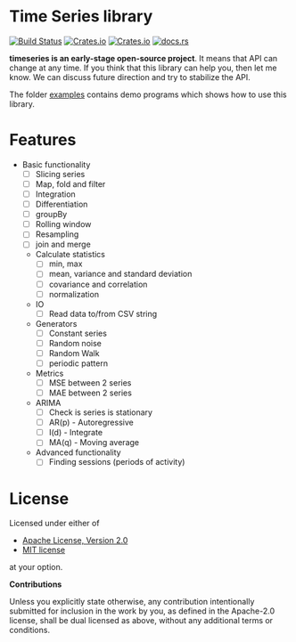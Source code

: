 # Time Series library

[![Build Status](https://travis-ci.org/klangner/timeseries.rs.svg?branch=master)](https://travis-ci.org/klangner/timeseries.rs)
[![Crates.io](https://img.shields.io/crates/v/timeseries.svg)](https://crates.io/crates/timeseries) 
[![Crates.io](https://img.shields.io/crates/l/timeseries.svg)](https://github.com/klangner/timeseries.rs/blob/master/LICENSE-MIT) 
[![docs.rs](https://docs.rs/timeseries/badge.svg)](https://docs.rs/timeseries/)

**timeseries is an early-stage open-source project**. It means that API can change at any time.
If you think that this library can help you, then let me know. We can discuss future direction and try to stabilize the API.

The folder [examples](https://github.com/klangner/timeseries.rs/tree/master/examples) contains demo programs 
which shows how to use this library.


# Features
   
* Basic functionality
    * [ ] Slicing series
    * [ ] Map, fold and filter
    * [ ] Integration
    * [ ] Differentiation
    * [ ] groupBy
    * [ ] Rolling window
    * [ ] Resampling 
    * [ ] join and merge
  * Calculate statistics
    * [ ] min, max
    * [ ] mean, variance and standard deviation
    * [ ] covariance and correlation
    * [ ] normalization
  * IO
    * [ ] Read data to/from CSV string
  * Generators
    * [ ] Constant series
    * [ ] Random noise
    * [ ] Random Walk
    * [ ] periodic pattern
  * Metrics
    * [ ] MSE between 2 series
    * [ ] MAE between 2 series
  * ARIMA
    * [ ] Check is series is stationary
    * [ ] AR(p) - Autoregressive
    * [ ] I(d) - Integrate
    * [ ] MA(q) - Moving average
  * Advanced functionality
    * [ ] Finding sessions (periods of activity)  
  
# License

Licensed under either of

 * [Apache License, Version 2.0](http://www.apache.org/licenses/LICENSE-2.0)
 * [MIT license](http://opensource.org/licenses/MIT)

at your option.


**Contributions**

Unless you explicitly state otherwise, any contribution intentionally submitted
for inclusion in the work by you, as defined in the Apache-2.0 license, shall be
dual licensed as above, without any additional terms or conditions.
